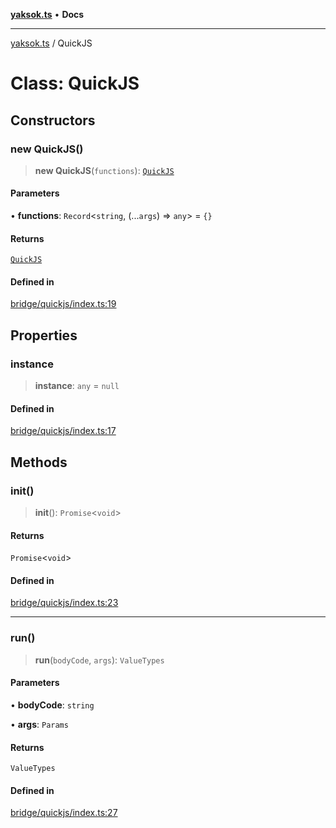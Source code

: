 [**yaksok.ts**](../README.md) • **Docs**

***

[yaksok.ts](../globals.md) / QuickJS

# Class: QuickJS

## Constructors

### new QuickJS()

> **new QuickJS**(`functions`): [`QuickJS`](QuickJS.md)

#### Parameters

• **functions**: `Record`\<`string`, (...`args`) => `any`\> = `{}`

#### Returns

[`QuickJS`](QuickJS.md)

#### Defined in

[bridge/quickjs/index.ts:19](https://github.com/rycont/yaksok.ts/blob/6985c53e247331ce96e0fffb5ef88585a28874c6/bridge/quickjs/index.ts#L19)

## Properties

### instance

> **instance**: `any` = `null`

#### Defined in

[bridge/quickjs/index.ts:17](https://github.com/rycont/yaksok.ts/blob/6985c53e247331ce96e0fffb5ef88585a28874c6/bridge/quickjs/index.ts#L17)

## Methods

### init()

> **init**(): `Promise`\<`void`\>

#### Returns

`Promise`\<`void`\>

#### Defined in

[bridge/quickjs/index.ts:23](https://github.com/rycont/yaksok.ts/blob/6985c53e247331ce96e0fffb5ef88585a28874c6/bridge/quickjs/index.ts#L23)

***

### run()

> **run**(`bodyCode`, `args`): `ValueTypes`

#### Parameters

• **bodyCode**: `string`

• **args**: `Params`

#### Returns

`ValueTypes`

#### Defined in

[bridge/quickjs/index.ts:27](https://github.com/rycont/yaksok.ts/blob/6985c53e247331ce96e0fffb5ef88585a28874c6/bridge/quickjs/index.ts#L27)
